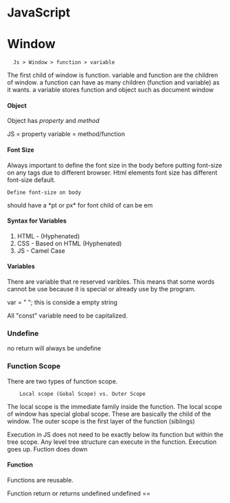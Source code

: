 # JavaScript

# Window

      Js > Window > function > variable 

The first child of window is function.
 variable and function are the children of window. 
a function can have as many children (function and variable) as it wants. 
a variable stores function and object such as document window



#### Object

Object has *property* and *method*

JS = property variable = method/function

#### Font Size

Always important to define the font size in the body before putting font-size on any tags due to different browser. Html elements font size has different font-size default. 

    Define font-size on body

<body> should have a *pt or px* for font
child of <body> can be em

#### Syntax for Variables
1. HTML - (Hyphenated)
2. CSS - Based on HTML (Hyphenated)
3. JS - Camel Case

#### Variables

There are variable that re reserved varibles. This means that some words cannot be use because it is special or already use by the program. 

var = " ";  this is conside a empty string

All "const" variable need to be capitalized. 

### Undefine

no return will always be undefine

### Function Scope

There are two types of function scope. 
        
        Local scope (Gobal Scope) vs. Outer Scope

        
The local scope is the immediate family inside the function. The local scope of window has special global scope. These are basically the child of the window.
The outer scope is the first layer of the function (siblings)

Execution in JS does not need to be exactly below its function but within the tree scope. 
Any level tree structure can execute in the function. 
Execution goes up.
Fuction does down

#### Function
Functions are reusable. 

Function return or returns undefined
        undefined ==

